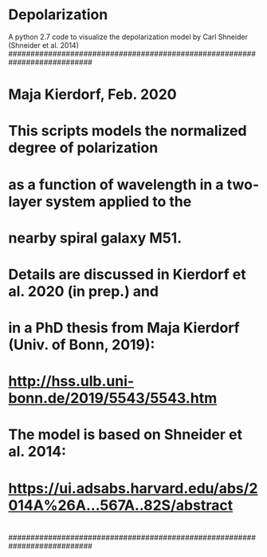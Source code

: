 # Depolarization 
A python 2.7 code to visualize the depolarization model by Carl Shneider (Shneider et al. 2014)
###########################################################################
# Maja Kierdorf, Feb. 2020
#
# This scripts models the normalized degree of polarization
# as a function of wavelength in a two-layer system applied to the
# nearby spiral galaxy M51. 
# Details are discussed in Kierdorf et al. 2020 (in prep.) and
# in a PhD thesis from Maja Kierdorf (Univ. of Bonn, 2019):
# http://hss.ulb.uni-bonn.de/2019/5543/5543.htm
# The model is based on Shneider et al. 2014:
# https://ui.adsabs.harvard.edu/abs/2014A%26A...567A..82S/abstract
# 
###########################################################################
